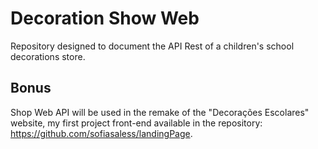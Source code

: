 # Decoration Show Web

Repository designed to document the API Rest of a children's school decorations store.

## Bonus

Shop Web API will be used in the remake of the "Decorações Escolares" website, my first project front-end available in the repository: https://github.com/sofiasaless/landingPage.